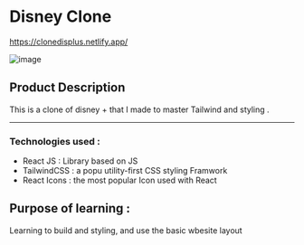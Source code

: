 # Disney Clone 

https://clonedisplus.netlify.app/


![image](https://github.com/Heechem/disney-clone/assets/117024247/c772709b-64dc-4ad7-ad24-02880c02b186)



## Product Description 

This is a clone of disney +  that I made to master Tailwind and styling .

***

### Technologies used : 

- React JS : Library based on JS
- TailwindCSS : a popu utility-first CSS styling Framwork
- React Icons : the most popular Icon used with React


## Purpose of learning :

Learning to build and styling, and use the basic wbesite layout 
